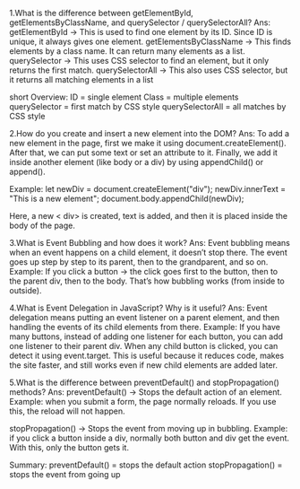 1.What is the difference between getElementById, getElementsByClassName, and querySelector / querySelectorAll?
Ans:
getElementById → This is used to find one element by its ID. Since ID is unique, it always gives one element.
getElementsByClassName → This finds elements by a class name. It can return many elements as a list.
querySelector → This uses CSS selector to find an element, but it only returns the first match.
querySelectorAll → This also uses CSS selector, but it returns all matching elements in a list

short Overview:
ID = single element
Class = multiple elements
querySelector = first match by CSS style
querySelectorAll = all matches by CSS style



2.How do you create and insert a new element into the DOM?
Ans:
To add a new element in the page, first we make it using document.createElement().
After that, we can put some text or set an attribute to it.
Finally, we add it inside another element (like body or a div) by using appendChild() or append().

Example:
let newDiv = document.createElement("div");
newDiv.innerText = "This is a new element";
document.body.appendChild(newDiv);

Here, a new < div> is created, text is added, and then it is placed inside the body of the page.



3.What is Event Bubbling and how does it work?
Ans:
Event bubbling means when an event happens on a child element, it doesn’t stop there. The event goes up step by step to its parent, then to the grandparent, and so on.
Example:
If you click a button → the click goes first to the button, then to the parent div, then to the body.
That’s how bubbling works (from inside to outside).



4.What is Event Delegation in JavaScript? Why is it useful?
Ans:
Event delegation means putting an event listener on a parent element, and then handling the events of its child elements from there.
Example:
If you have many buttons, instead of adding one listener for each button, you can add one listener to their parent div. When any child button is clicked, you can detect it using event.target.
This is useful because it reduces code, makes the site faster, and still works even if new child elements are added later.

5.What is the difference between preventDefault() and stopPropagation() methods?
Ans:
preventDefault() → Stops the default action of an element.
Example: 
when you submit a form, the page normally reloads. If you use this, the reload will not happen.

stopPropagation() → Stops the event from moving up in bubbling.
Example:
 if you click a button inside a div, normally both button and div get the event. With this, only the button gets it.

Summary:
preventDefault() = stops the default action
stopPropagation() = stops the event from going up
